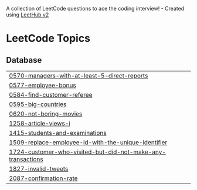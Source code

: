 A collection of LeetCode questions to ace the coding interview! - Created using [LeetHub v2](https://github.com/arunbhardwaj/LeetHub-2.0)
<!---LeetCode Topics Start-->
# LeetCode Topics
## Database
|  |
| ------- |
| [0570-managers-with-at-least-5-direct-reports](https://github.com/kowshik76/Leetcode-Mysql/tree/master/0570-managers-with-at-least-5-direct-reports) |
| [0577-employee-bonus](https://github.com/kowshik76/Leetcode-Mysql/tree/master/0577-employee-bonus) |
| [0584-find-customer-referee](https://github.com/kowshik76/Leetcode-Mysql/tree/master/0584-find-customer-referee) |
| [0595-big-countries](https://github.com/kowshik76/Leetcode-Mysql/tree/master/0595-big-countries) |
| [0620-not-boring-movies](https://github.com/kowshik76/Leetcode-Mysql/tree/master/0620-not-boring-movies) |
| [1258-article-views-i](https://github.com/kowshik76/Leetcode-Mysql/tree/master/1258-article-views-i) |
| [1415-students-and-examinations](https://github.com/kowshik76/Leetcode-Mysql/tree/master/1415-students-and-examinations) |
| [1509-replace-employee-id-with-the-unique-identifier](https://github.com/kowshik76/Leetcode-Mysql/tree/master/1509-replace-employee-id-with-the-unique-identifier) |
| [1724-customer-who-visited-but-did-not-make-any-transactions](https://github.com/kowshik76/Leetcode-Mysql/tree/master/1724-customer-who-visited-but-did-not-make-any-transactions) |
| [1827-invalid-tweets](https://github.com/kowshik76/Leetcode-Mysql/tree/master/1827-invalid-tweets) |
| [2087-confirmation-rate](https://github.com/kowshik76/Leetcode-Mysql/tree/master/2087-confirmation-rate) |
<!---LeetCode Topics End-->